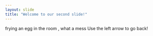 ```yaml
---
layout: slide
title: "Welcome to our second slide!"
---
```

frying an egg in the room , what a mess
Use the left arrow to go back!
